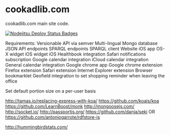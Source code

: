 cookadlib.com
=============

cookadlib.com main site code.

[![Nodejitsu Deploy Status Badges](https://webhooks.nodejitsu.com/nodejitsu/handbook.png)](https://webops.nodejitsu.com#nodejitsu/webhooks)

Requirements:
Versionable API via semver
Multi-lingual Mongo database
JSON API endpoints
SPARQL endpoints
SPARQL client
Website
iOS app
OS-X widget
iOS widget
iOS Healthbook integration
Safari notifications subscription
Google calendar integration
iCloud calendar integration
General calendar integration
Google chrome app
Google chrome extension
Firefox extension
Safari extension
Internet Explorer extension
Browser bookmarklet
Geofield integration to set shopping reminder when leaving the office

Set default portion size on a per-user basis

http://tamas.io/replacing-express-with-koa/
https://github.com/koajs/koa
https://github.com/LearnBoost/monk
http://mongoosejs.com/
http://socket.io/
http://passportjs.org/
https://github.com/danja/seki OR https://github.com/antoniogarrote/rdfstore-js

http://hummingbirdstats.com/
